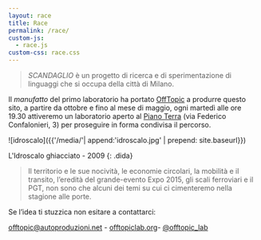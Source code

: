 ```yaml
---
layout: race
title: Race
permalink: /race/
custom-js:
  - race.js
custom-css: race.css
---
```


> _SCANDAGLIO_ è un progetto di ricerca e di sperimentazione di linguaggi che si occupa della città di Milano.

Il _manufatto_ del primo laboratorio ha portato [OffTopic](http://www.offtopiclab.org) a produrre questo sito, a partire da ottobre e fino al mese di maggio, ogni martedì alle ore 19.30 attiveremo un laboratorio aperto al [Piano Terra](http://pianoterralab.org) (via Federico Confalonieri, 3) per proseguire in forma condivisa il percorso.

![idroscalo]({{'/media/'| append:'idroscalo.jpg' | prepend: site.baseurl}})

L'Idroscalo ghiacciato - 2009
{: .dida}

> Il territorio e le sue nocività, le economie circolari, la mobilità e il transito, l’eredità del grande-evento Expo 2015, gli scali ferroviari e il PGT, non sono che alcuni dei temi su cui ci cimenteremo nella stagione alle porte.

Se l’idea ti stuzzica non esitare a contattarci:

[offtopic@autoproduzioni.net](mailto:offtopic@autoproduzioni.net) - [offtopiclab.org](http://www.offtopiclab.org/)- [@offtopic_lab](https://twitter.com/offtopic_lab)
